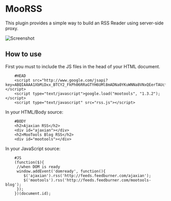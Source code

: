 MooRSS
======

This plugin provides a simple way to build an RSS Reader using server-side proxy.

![Screenshot](http://farm7.static.flickr.com/6024/6020758993_b5c109d19d_z.jpg)

How to use
----------

First you must to include the JS files in the head of your HTML document.

        #HEAD
        <script src="http://www.google.com/jsapi?key=ABQIAAAA1XbMiDxx_BTCY2_FkPh06RRaGTYH6UMl8mADNa0YKuWNNa8VNxQEerTAUcfkyrr6OwBovxn7TDAH5Q"></script>
        <script type="text/javascript">google.load("mootools", "1.3.2");</script>
        <script type="text/javascript" src="rss.js"></script>
        
In your HTML/Body source:

        #BODY
        <h2>Ajaxian RSS</h2>
        <div id="ajaxian"></div>
        <h2>MooTools Blog RSS</h2>
        <div id="mootools"></div>

In your JavaScript source:

        #JS
        (function($){
         //when DOM is ready
         window.addEvent('domready', function(){
            $('ajaxian').rss('http://feeds.feedburner.com/ajaxian');
            $('mootools').rss('http://feeds.feedburner.com/mootools-blog');
         });
        })(document.id);
       